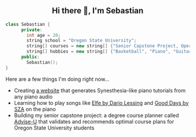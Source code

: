 <h2 align="center">Hi there 👋, I'm Sebastian</h2>


  ```cpp
  class Sebastian {
        private:
          int age = 20;
          string school = "Oregon State University";
          string[] courses = new string[] {"Senior Capstone Project, Operating Systems, Technical Writing, Programming Language Fundementals"};
          string[] hobbies = new string[] {"Basketball", "Piano", "Guitar"};
        public:
          Sebastian();
  }
  ```

Here are a few things I'm doing right now...

- Creating [a website](https://github.com/sebat2004/keysight) that generates Synesthesia-like piano tutorials from any piano audio
- Learning how to play songs like [Elfe by Dario Lessing](https://www.youtube.com/watch?v=ZWe5ml8Zb74) and [Good Days by SZA](https://www.youtube.com/watch?v=mdONp74AIig) on the piano
- Building my senior capstone project: a degree course planner called [Advise-U](https://github.com/AdviseU-Project) that validates and recommends optimal course plans for Oregon State University students
